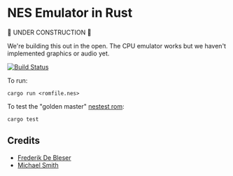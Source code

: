 # NES Emulator in Rust

🚧 UNDER CONSTRUCTION 🚧

We're building this out in the open. The CPU emulator works but we haven't implemented graphics or audio yet.

[![Build Status](https://travis-ci.org/fdb/emunes.svg?branch=master)](https://travis-ci.org/fdb/emunes)

To run:

    cargo run <romfile.nes>

To test the "golden master" [nestest rom](http://www.qmtpro.com/~nes/misc/nestest.txt):

    cargo test

## Credits

- [Frederik De Bleser](https://github.com/fdb)
- [Michael Smith](https://github.com/michaelshmitty)

